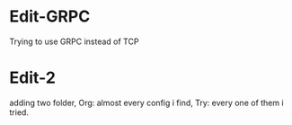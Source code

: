 # Edit-GRPC 
Trying to use GRPC instead of TCP
# Edit-2
adding two folder, Org: almost every config i find, Try: every one of them i tried.
